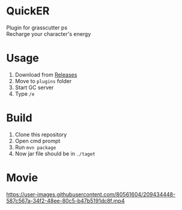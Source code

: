 # QuickER
Plugin for grasscutter ps  
Recharge your character's energy

# Usage
1. Download from [Releases](https://github.com/Yuu-golang/QuickER/releases)
2. Move to `plugins` folder
3. Start GC server
4. Type `/e`

# Build
1. Clone this repository
2. Open cmd prompt
3. Run `mvn package`
4. Now jar file should be in `./taget`

# Movie
https://user-images.githubusercontent.com/80561604/209434448-587c567a-34f2-48ee-80c5-b47b5191dc8f.mp4
